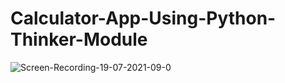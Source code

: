 # Calculator-App-Using-Python-Thinker-Module

![Screen-Recording-19-07-2021-09-0](https://user-images.githubusercontent.com/25906435/126099594-5e5658d6-5ee6-494e-9a42-682212378a1e.gif)
